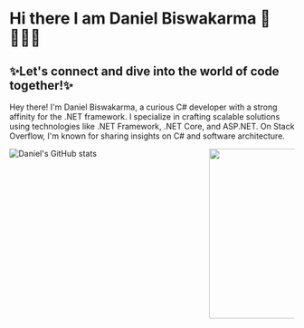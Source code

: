 # Hi there I am Daniel Biswakarma 👋 👩🏾‍💻 #

## ✨Let's connect and dive into the world of code together!✨ 
Hey there! I'm Daniel Biswakarma, a curious C# developer with a strong affinity for the .NET framework. I specialize in crafting scalable solutions using technologies like .NET Framework, .NET Core, and ASP.NET. On Stack Overflow, I'm known for sharing insights on C# and software architecture. 

<img align="right" src= "https://media.giphy.com/media/bGgsc5mWoryfgKBx1u/giphy.gif"
data-canonical-src= "https://media.giphy.com/media/bGgsc5mWoryfgKBx1u/giphy.gif" 
style="max-width: 30%; display: inline-block;" 
data-target="animated-image.originalImage" width="300">


![Daniel's GitHub stats](https://github-readme-stats.vercel.app/api?username=CodeWithDanielB&show_icons=true&theme=chartreuse-dark)







